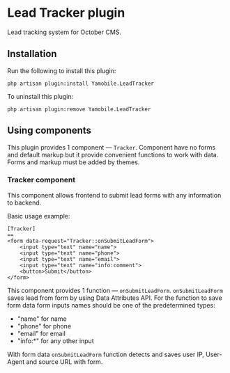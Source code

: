 # Lead Tracker plugin

Lead tracking system for October CMS.

## Installation

Run the following to install this plugin:

```
php artisan plugin:install Yamobile.LeadTracker
```

To uninstall this plugin:

```
php artisan plugin:remove Yamobile.LeadTracker
```

## Using components

This plugin provides 1 component — `Tracker`. Component have no forms and default markup but it provide convenient functions to work with data. Forms and markup must be added by themes.

### Tracker component

This component allows frontend to submit lead forms with any information to backend.

Basic usage example:

```Twig
[Tracker]
==
<form data-request="Tracker::onSubmitLeadForm">
	<input type="text" name="name">
	<input type="text" name="phone">
	<input type="text" name="email">
	<input type="text" name="info:comment">
	<button>Submit</button>
</form>
```

This component provides 1 function — `onSubmitLeadForm`. `onSubmitLeadForm` saves lead from form by using Data Attributes API. For the function to save form data form inputs names should be one of the predetermined types:

- "name" for name
- "phone" for phone
- "email" for email
- "info:*" for any other input

With form data `onSubmitLeadForm` function detects and saves user IP, User-Agent and source URL with form.
